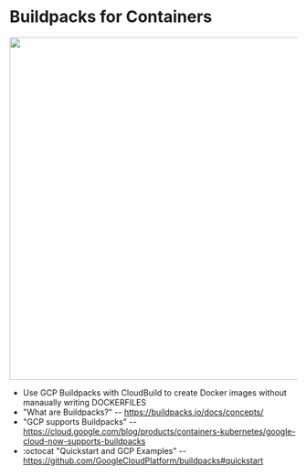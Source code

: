 # Buildpacks for Containers

<img src="https://github.com/lynnlangit/gcp-for-bioinformatics/blob/master/images/buildpacks.png" width=600>

- Use GCP Buildpacks with CloudBuild to create Docker images without manaually writing DOCKERFILES
- "What are Buildpacks?" -- https://buildpacks.io/docs/concepts/
- "GCP supports Buildpacks" -- https://cloud.google.com/blog/products/containers-kubernetes/google-cloud-now-supports-buildpacks
- :octocat "Quickstart and GCP Examples" -- https://github.com/GoogleCloudPlatform/buildpacks#quickstart

